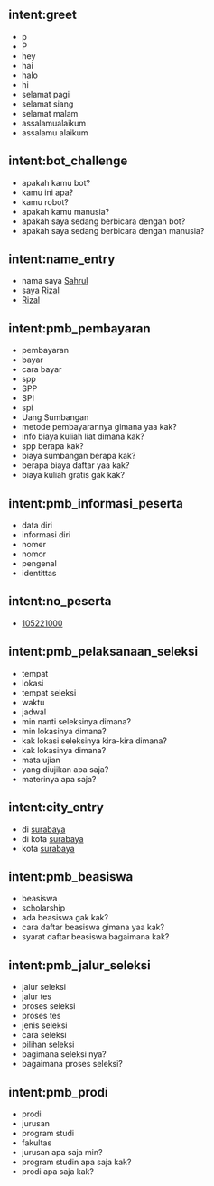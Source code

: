 ## intent:greet
- p
- P
- hey
- hai
- halo
- hi
- selamat pagi
- selamat siang
- selamat malam
- assalamualaikum
- assalamu alaikum

## intent:bot_challenge
- apakah kamu bot?
- kamu ini apa?
- kamu robot?
- apakah kamu manusia?
- apakah saya sedang berbicara dengan bot?
- apakah saya sedang berbicara dengan manusia?

## intent:name_entry
- nama saya [Sahrul](name)
- saya [Rizal](name)
- [Rizal](name)

## intent:pmb_pembayaran
- pembayaran
- bayar
- cara bayar
- spp
- SPP
- SPI
- spi
- Uang Sumbangan
- metode pembayarannya gimana yaa kak?
- info biaya kuliah liat dimana kak?
- spp berapa kak?
- biaya sumbangan berapa kak?
- berapa biaya daftar yaa kak?
- biaya kuliah gratis gak kak?

## intent:pmb_informasi_peserta
- data diri
- informasi diri
- nomer
- nomor
- pengenal
- identittas

## intent:no_peserta
- [105221000](number)

## intent:pmb_pelaksanaan_seleksi
- tempat
- lokasi
- tempat seleksi
- waktu
- jadwal
- min nanti seleksinya dimana?
- min lokasinya dimana?
- kak lokasi seleksinya kira-kira dimana?
- kak lokasinya dimana?
- mata ujian
- yang diujikan apa saja?
- materinya apa saja?

## intent:city_entry
- di [surabaya](city)
- di kota [surabaya](city)
- kota [surabaya](city)

## intent:pmb_beasiswa
- beasiswa
- scholarship
- ada beasiswa gak kak?
- cara daftar beasiswa gimana yaa kak?
- syarat daftar beasiswa bagaimana kak?

## intent:pmb_jalur_seleksi
- jalur seleksi
- jalur tes
- proses seleksi
- proses tes
- jenis seleksi
- cara seleksi
- pilihan seleksi
- bagimana seleksi nya?
- bagaimana proses seleksi? 

## intent:pmb_prodi
- prodi
- jurusan
- program studi
- fakultas
- jurusan apa saja min?
- program studin apa saja kak?
- prodi apa saja kak? 
